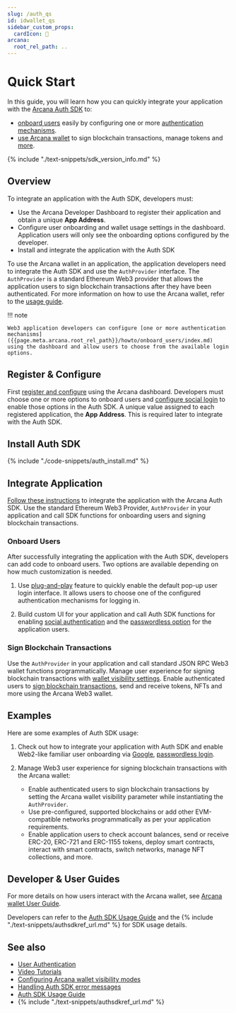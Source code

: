 ```yaml
---
slug: /auth_qs
id: idwallet_qs
sidebar_custom_props:
  cardIcon: 🛫
arcana:
  root_rel_path: ..
---
```


# Quick Start

In this guide, you will learn how you can quickly integrate your application with the [Arcana Auth SDK]({{page.meta.arcana.root_rel_path}}/concepts/authsdk.md) to:

* [onboard users]({{page.meta.arcana.root_rel_path}}/howto/onboard_users/index.md) easily by configuring one or more [authentication mechanisms]({{page.meta.arcana.root_rel_path}}/concepts/authtype/arcanaauth.md#supported-authentication-mechanisms).
* [use Arcana wallet]({{page.meta.arcana.root_rel_path}}/howto/arcana_wallet/index.md) to sign blockchain transactions, manage tokens and [more]({{page.meta.arcana.root_rel_path}}/concepts/anwallet/index.md).

{% include "./text-snippets/sdk_version_info.md" %}

## Overview

To integrate an application with the Auth SDK, developers must:

* Use the Arcana Developer Dashboard to register their application and obtain a unique **App Address**.
* Configure user onboarding and wallet usage settings in the dashboard. Application users will only see the onboarding options configured by the developer.
* Install and integrate the application with the Auth SDK

To use the Arcana wallet in an application, the application developers need to integrate the Auth SDK and use the `AuthProvider` interface. The `AuthProvider` is a standard Ethereum Web3 provider that allows the application users to sign blockchain transactions after they have been authenticated. For more information on how to use the Arcana wallet, refer to the [usage guide]({{page.meta.arcana.root_rel_path}}/walletsdk/wallet_usage.md).

!!! note

    Web3 application developers can configure [one or more authentication mechanisms]({{page.meta.arcana.root_rel_path}}/howto/onboard_users/index.md) using the dashboard and allow users to choose from the available login options.

## Register & Configure

First [register and configure]({{page.meta.arcana.root_rel_path}}/howto/config_dapp.md) using the Arcana dashboard. Developers must choose one or more options to onboard users and [configure social login]({{page.meta.arcana.root_rel_path}}/howto/config_social_providers.md) to enable those options in the Auth SDK. A unique value assigned to each registered application, the **App Address**. This is required later to integrate with the Auth SDK.

## Install Auth SDK

{% include "./code-snippets/auth_install.md" %}

## Integrate Application

[Follow these instructions]({{page.meta.arcana.root_rel_path}}/howto/integrate_auth/integrate_wallet.md) to integrate the application with the Arcana Auth SDK. Use the standard Ethereum Web3 Provider, `AuthProvider` in your application and call SDK functions for onboarding users and signing blockchain transactions.

### Onboard Users

After successfully integrating the application with the Auth SDK, developers can add code to onboard users. Two options are available depending on how much customization is needed.

1. Use [plug-and-play]({{page.meta.arcana.root_rel_path}}/howto/onboard_users/wallet_plugnplay.md) feature to quickly enable the default pop-up user login interface. It allows users to choose one of the configured authentication mechanisms for logging in.

2. Build custom UI for your application and call Auth SDK functions for enabling [social authentication]({{page.meta.arcana.root_rel_path}}/howto/onboard_users/build_social/index.md) and the [passwordless option]({{page.meta.arcana.root_rel_path}}/howto/onboard_users/wallet_pwdless_login.md) for the application users.

### Sign Blockchain Transactions

Use the `AuthProvider` in your application and call standard JSON RPC Web3 wallet functions programmatically. Manage user experience for signing blockchain transactions with [wallet visibility settings]({{page.meta.arcana.root_rel_path}}/concepts/anwallet/walletuimodes.md). Enable authenticated users to [sign blockchain transactions]({{page.meta.arcana.root_rel_path}}/howto/arcana_wallet/wallet_sign.md), send and receive tokens, NFTs and more using the Arcana Web3 wallet.

## Examples

Here are some examples of Auth SDK usage:

1. Check out how to integrate your application with Auth SDK and enable Web2-like familiar user onboarding via [Google]({{page.meta.arcana.root_rel_path}}/howto/onboard_users/build_social/wallet_google_oauth.md), [passwordless login]({{page.meta.arcana.root_rel_path}}/howto/onboard_users/wallet_pwdless_login.md).

2. Manage Web3 user experience for signing blockchain transactions with the Arcana wallet:

   - Enable authenticated users to sign blockchain transactions by setting the Arcana wallet visibility parameter while instantiating the `AuthProvider`. 
   - Use pre-configured, supported blockchains or add other EVM-compatible networks programmatically as per your application requirements.
   - Enable application users to check account balances, send or receive ERC-20, ERC-721 and ERC-1155 tokens, deploy smart contracts, interact with smart contracts, switch networks, manage NFT collections, and more.  
  
## Developer & User Guides

  For more details on how users interact with the Arcana wallet, see [Arcana wallet User Guide]({{page.meta.arcana.root_rel_path}}/howto/wallet_ui.md). 
  
  Developers can refer to the [Auth SDK Usage Guide]({{page.meta.arcana.root_rel_path}}/walletsdk/wallet_usage.md) and the {% include "./text-snippets/authsdkref_url.md" %} for SDK usage details.

## See also

* [User Authentication]({{page.meta.arcana.root_rel_path}}/concepts/authtype/arcanaauth.md)
* [Video Tutorials]({{page.meta.arcana.root_rel_path}}/tutorials/videos/an_academy.md)
* [Configuring Arcana wallet visibility modes]({{page.meta.arcana.root_rel_path}}/howto/arcana_wallet/config_wallet_modes.md)
* [Handling Auth SDK error messages]({{page.meta.arcana.root_rel_path}}/walletsdk/wallet_err.md)
* [Auth SDK Usage Guide]({{page.meta.arcana.root_rel_path}}/walletsdk/wallet_usage.md)
* {% include "./text-snippets/authsdkref_url.md" %}

